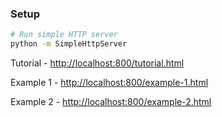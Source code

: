 ### Setup

```bash
# Run simple HTTP server
python -m SimpleHttpServer
```

Tutorial - [http://localhost:800/tutorial.html](http://localhost:800/tutorial.html)

Example 1 - [http://localhost:800/example-1.html](http://localhost:800/example-1.html)

Example 2 - [http://localhost:800/example-2.html](http://localhost:800/example-2.html)

